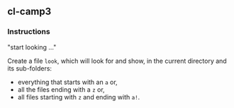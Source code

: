 ## cl-camp3

### Instructions

"start looking ..."

Create a file `look`, which will look for and show, in the current directory and its sub-folders:

- everything that starts with an `a` or,
- all the files ending with a `z` or,
- all files starting with `z` and ending with `a!`.
